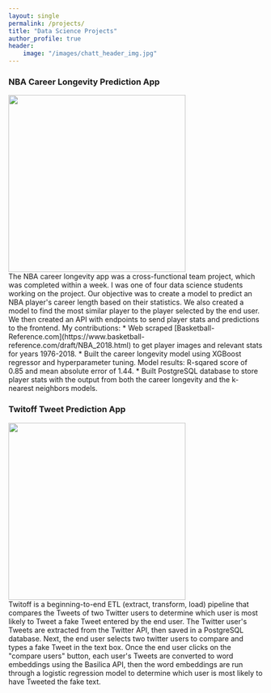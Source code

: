 ```yaml
---
layout: single
permalink: /projects/
title: "Data Science Projects"
author_profile: true
header:
    image: "/images/chatt_header_img.jpg"
---
```


### NBA Career Longevity Prediction App
<div style="width:350px;height:350px;overflow:hidden;" >
    <a href="https://nba-clp.netlify.com/login">
        <img src="{{ site.url }}{{ site.baseurl }}/images/nba/nba_logo.jpg" width="350px" height="auto">
    </a>
</div>
The NBA career longevity app was a cross-functional team project, which was completed within a week. I was one of four data science students working on the project. Our objective was to create a model to predict an NBA player's career length based on their statistics. We also created a model to find the most similar player to the player selected by the end user. We then created an API with endpoints to send player stats and predictions to the frontend. My contributions:
* Web scraped [Basketball-Reference.com](https://www.basketball-reference.com/draft/NBA_2018.html) to get player images and relevant stats for years 1976-2018.
* Built the career longevity model using XGBoost regressor and hyperparameter tuning. Model results: R-sqared score of 0.85 and mean absolute error of 1.44.
* Built PostgreSQL database to store player stats with the output from both the career longevity and the k-nearest neighbors models.


### Twitoff Tweet Prediction App
<div style="width:350px;height:350px;overflow:hidden;" >
    <a href="https://jldaniel77-twitoff.herokuapp.com/">
        <img src="{{ site.url }}{{ site.baseurl }}/images/twitoff/twitter_logo.jpg" width="350px" height="auto">
    </a>
</div>
Twitoff is a beginning-to-end ETL (extract, transform, load) pipeline that compares the Tweets of two Twitter users to determine which user is most likely to Tweet a fake Tweet entered by the end user. The Twitter user's Tweets are extracted from the Twitter API, then saved in a PostgreSQL database. Next, the end user selects two twitter users to compare and types a fake Tweet in the text box. Once the end user clicks on the "compare users" button, each user's Tweets are converted to word embeddings using the Basilica API, then the word embeddings are run through a logistic regression model to determine which user is most likely to have Tweeted the fake text.

